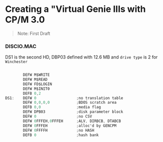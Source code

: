 # Creating a "Virtual Genie IIIs with CP/M 3.0 #

> Note: First Draft


### DISCIO.MAC

DS1 is the second HD, DBP03 defined with 12.6 MB and `drive type` is 2 for `Winchester`

``` as

        DEFW M$WRITE
        DEFW M$READ
        DEFW FD$LOGIN
        DEFW M$INIT0
        DEFB 0,2
DS1:    DEFW 0                  ;no translation table
        DEFW 0,0,0,0            ;BDOS scratch area
        DEFB 0,0                ;media flag
        DEFW DPB03              ;disk parameter block
        DEFW 0                  ;no CSV
        DEFW 0FFFEH,0FFFEH      ;ALV, DIRBCB, DTABCB
        DEFW 0FFFEH             ;alloc'd by GENCPM
        DEFW 0FFFFH             ;no HASH
        DEFB 0                  ;hash bank
```
